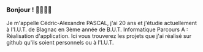 ### Bonjour ! 👋👋👋👋

Je m'appelle Cédric-Alexandre PASCAL, j'ai 20 ans et j'étudie actuellement à l'I.U.T. de Blagnac en 3ème année de B.U.T. Informatique Parcours A : Réalisation d'application. Ici vous trouverez les projets que j'ai réalisé sur github qu'ils soient personnels ou à l'I.U.T.

<!--
**Chaounne/Chaounne** is a ✨ _special_ ✨ repository because its `README.md` (this file) appears on your GitHub profile.

Here are some ideas to get you started:

- 🔭 I’m currently working on ...
- 🌱 I’m currently learning ...
- 👯 I’m looking to collaborate on ...
- 🤔 I’m looking for help with ...
- 💬 Ask me about ...
- 📫 How to reach me: ...
- 😄 Pronouns: ...
- ⚡ Fun fact: ...
-->
